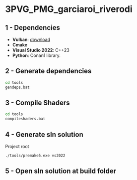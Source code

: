 # 3PVG_PMG_garciaroi_riverodi

## 1 - Dependencies
- **Vulkan**: [download](https://vulkan.lunarg.com/)
- **Cmake**
- **Visual Studio 2022**: C++23
- **Python**: Conan1 library.

## 2 - Generate dependencies

```bash
cd tools
gendeps.bat
```
## 3 - Compile Shaders

```bash
cd tools
compileshaders.bat
```

## 4 - Generate sln solution
Project root

```bash
./tools/premake5.exe vs2022
```

## 5 - Open sln solution at build folder





